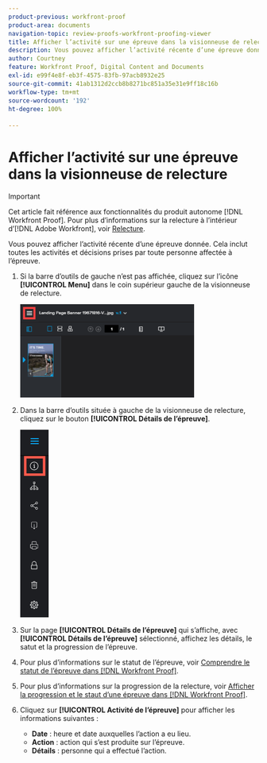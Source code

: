 ```yaml
---
product-previous: workfront-proof
product-area: documents
navigation-topic: review-proofs-workfront-proofing-viewer
title: Afficher l’activité sur une épreuve dans la visionneuse de relecture
description: Vous pouvez afficher l’activité récente d’une épreuve donnée. Cela inclut toutes les activités et décisions prises par toute personne affectée à l’épreuve.
author: Courtney
feature: Workfront Proof, Digital Content and Documents
exl-id: e99f4e8f-eb3f-4575-83fb-97acb8932e25
source-git-commit: 41ab1312d2ccb8b8271bc851a35e31e9ff18c16b
workflow-type: tm+mt
source-wordcount: '192'
ht-degree: 100%

---
```


# Afficher l’activité sur une épreuve dans la visionneuse de relecture

>[!IMPORTANT]
>
>Cet article fait référence aux fonctionnalités du produit autonome [!DNL Workfront Proof]. Pour plus d’informations sur la relecture à l’intérieur d’[!DNL Adobe Workfront], voir [Relecture](../../../review-and-approve-work/proofing/proofing.md).

Vous pouvez afficher l’activité récente d’une épreuve donnée. Cela inclut toutes les activités et décisions prises par toute personne affectée à l’épreuve.

1. Si la barre d’outils de gauche n’est pas affichée, cliquez sur l’icône **[!UICONTROL Menu]** dans le coin supérieur gauche de la visionneuse de relecture.

   ![](assets/menu-icon-in-proofing-viewer-350x188.png)

1. Dans la barre d’outils située à gauche de la visionneuse de relecture, cliquez sur le bouton **[!UICONTROL Détails de l’épreuve]**.

   ![Proofing_Viewer_toolbar_button_-_Proof_details.png](assets/proofing-viewer-toolbar-button---proof-details.png)

1. Sur la page **[!UICONTROL Détails de l’épreuve]** qui s’affiche, avec **[!UICONTROL Détails de l’épreuve]** sélectionné, affichez les détails, le satut et la progression de l’épreuve.

1. Pour plus d’informations sur le statut de l’épreuve, voir [Comprendre le statut de l’épreuve dans  [!DNL Workfront Proof]](../../../workfront-proof/wp-work-proofsfiles/manage-your-work/proof-state.md).

1. Pour plus d’informations sur la progression de la relecture, voir [Afficher la progression et le staut d’une épreuve dans  [!DNL Workfront Proof]](../../../workfront-proof/wp-work-proofsfiles/manage-your-work/view-progress-and-status-of-proof.md).
1. Cliquez sur **[!UICONTROL Activité de l’épreuve]** pour afficher les informations suivantes :

   * **Date** : heure et date auxquelles l’action a eu lieu.
   * **Action** : action qui s’est produite sur l’épreuve.
   * **Détails** : personne qui a effectué l’action.
